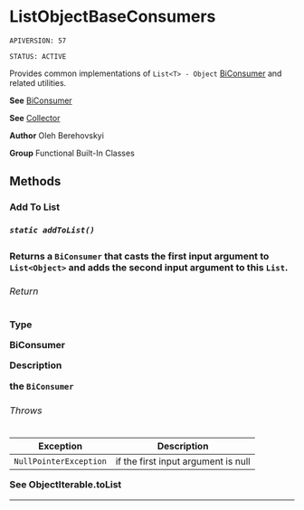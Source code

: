 # ListObjectBaseConsumers

`APIVERSION: 57`

`STATUS: ACTIVE`

Provides common implementations of `List<T> - Object` [BiConsumer](/docs/Functional-Abstract-Classes/BiConsumer.md) and related utilities.


**See** [BiConsumer](/docs/Functional-Abstract-Classes/BiConsumer.md)


**See** [Collector](/docs/Functional-Abstract-Classes/Collector.md)


**Author** Oleh Berehovskyi


**Group** Functional Built-In Classes

## Methods
### Add To List<Object>
##### `static addToList()`

Returns a `BiConsumer` that casts the first input argument to `List<Object>` and adds the second input argument to this `List`.

###### Return

**Type**

BiConsumer

**Description**

the `BiConsumer`

###### Throws
|Exception|Description|
|---|---|
|`NullPointerException`|if the first input argument is null|


**See** ObjectIterable.toList

---
